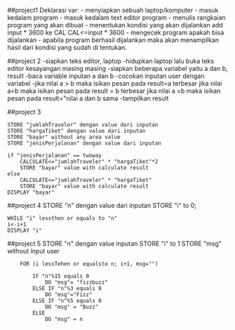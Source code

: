 ##project1
	Deklarasi var:
		- menyiapkan sebuah laptop/komputer
		- masuk kedalam program
		- masuk kedalam text editor program
		- menulis rangkaian program yang akan dibuat
		- menentukan kondisi yang akan dijalankan
			add input * 3600 ke CAL
			CAL<=input * 3600
		- mengecek program apakah bisa dijalankan
		- apabila program berhasil dijalankan maka akan menampilkan hasil dari kondisi yang sudah di tentukan.
 
 
 
##project 2
	-siapkan teks editor, laptop
	-hidupkan laptop lalu buka teks editor kesayangan masing masing
	-siapkan beberapa variabel yaitu a dan b, result
	-baca variable inputan a dan b
	-cocokan inputan user dengan variabel
	-jika nilai a > b maka isikan pesan pada result=a terbesar
	 jika nilai a<b maka isikan pesan pada result = b terbesar
	 jika nilai a =b maka isikan pesan pada result="nilai a dan b sama
	-tampilkan result
 
##project 3
 
	STORE "jumlahTraveler" dengan value dari inputan
	STORE "hargaTiket" dengan value dari inputan
	STORE "bayar" without any area value
	STORE "jenisPerjalanan" dengan value dari inputan
 
	if "jenisPerjalanan" == twoway
		CALCULATE<="jumlahTraveler" * "hargaTiket"*2
		STORE "bayar" value with calculate result
	else 
		CALCULATE<="jumlahTraveler" * "hargaTiket"
		STORE "bayar" value with calculate result
	DISPLAY "bayar"
 
##project 4
	STORE "n" dengan value dari inputan
	STORE "i" to 0;
 
	WHILE "i" lessthen or equals to "n"
	i<-i+1
	DISPLAY "i"
 
##project 5
	STORE "n" dengan value inputan
	STORE "i" to 1
	STORE "msg" without input user
 
		FOR (i lessTehen or equalsto n; i+1, msg="")
 
			IF "n"%15 equals 0
				DO "msg"= "fizzbuzz"
			ELSE IF "n"%3 equals 0
				DO "msg"="Fizz"
			ELSE IF "n"%5 equals 0
				DO "msg" = "Buzz"
			ELSE
				DO "msg" = n





